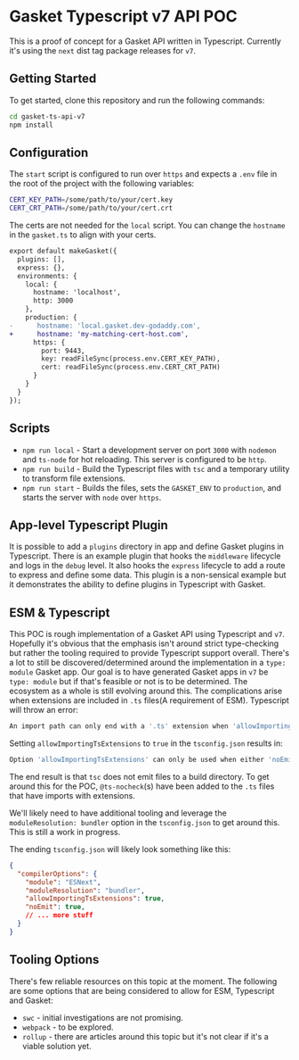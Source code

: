 # Gasket Typescript v7 API POC

This is a proof of concept for a Gasket API written in Typescript. Currently it's using the `next` dist tag package releases for `v7`.

## Getting Started

To get started, clone this repository and run the following commands:

```bash
cd gasket-ts-api-v7
npm install
```

## Configuration

The `start` script is configured to run over `https` and expects a `.env` file in the root of the project with the following variables:

```bash
CERT_KEY_PATH=/some/path/to/your/cert.key
CERT_CRT_PATH=/some/path/to/your/cert.crt
```

The certs are not needed for the `local` script. You can change the `hostname` in the `gasket.ts` to align with your certs.

```diff
export default makeGasket({
  plugins: [],
  express: {},
  environments: {
    local: {
      hostname: 'localhost',
      http: 3000
    },
    production: {
-      hostname: 'local.gasket.dev-godaddy.com',
+      hostname: 'my-matching-cert-host.com',
      https: {
        port: 9443,
        key: readFileSync(process.env.CERT_KEY_PATH),
        cert: readFileSync(process.env.CERT_CRT_PATH)
      }
    }
  }
});

```

## Scripts

- `npm run local` - Start a development server on port `3000` with `nodemon` and `ts-node` for hot reloading. This server is configured to be `http`.
- `npm run build` - Build the Typescript files with `tsc` and a temporary utility to transform file extensions.
- `npm run start` - Builds the files, sets the `GASKET_ENV` to `production`, and starts the server with `node` over `https`.

## App-level Typescript Plugin

It is possible to add a `plugins` directory in app and define Gasket plugins in Typescript. There is an example plugin that hooks the `middleware` lifecycle and logs in the `debug` level. It also hooks the `express` lifecycle to add a route to express and define some data. This plugin is a non-sensical example but it demonstrates the ability to define plugins in Typescript with Gasket.

## ESM & Typescript

This POC is rough implementation of a Gasket API using Typescript and `v7`. Hopefully it's obvious that the emphasis isn't around strict type-checking but rather the tooling required to provide Typescript support overall. There's a lot to still be discovered/determined around the implementation in a `type: module` Gasket app. Our goal is to have generated Gasket apps in `v7` be `type: module` but if that's feasible or not is to be determined. The ecosystem as a whole is still evolving around this. The complications arise when extensions are included in `.ts` files(A requirement of ESM). Typescript will throw an error:

```bash
An import path can only end with a '.ts' extension when 'allowImportingTsExtensions' is enabled.
```

Setting `allowImportingTsExtensions` to `true` in the `tsconfig.json` results in:

```bash
Option 'allowImportingTsExtensions' can only be used when either 'noEmit' or 'emitDeclarationOnly' is set.
```

The end result is that `tsc` does not emit files to a build directory. To get around this for the POC, `@ts-nocheck`(s) have been added to the `.ts` files that have imports with extensions.

We'll likely need to have additional tooling and leverage the `moduleResolution: bundler` option in the `tsconfig.json` to get around this. This is still a work in progress.

The ending `tsconfig.json` will likely look something like this:

```json
{
  "compilerOptions": {
    "module": "ESNext",
    "moduleResolution": "bundler",
    "allowImportingTsExtensions": true,
    "noEmit": true,
    // ... more stuff
  }
}
```

## Tooling Options

There's few reliable resources on this topic at the moment. The following are some options that are being considered to allow for ESM, Typescript and Gasket:

- `swc` - initial investigations are not promising.
- `webpack` - to be explored.
- `rollup` - there are articles around this topic but it's not clear if it's a viable solution yet.
